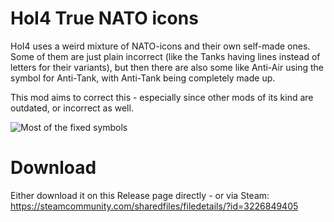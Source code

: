 
# HoI4 True NATO icons

HoI4 uses a weird mixture of NATO-icons and their own self-made ones. Some of them are just plain incorrect (like the Tanks having lines instead of letters for their variants), but then there are also some like Anti-Air using the symbol for Anti-Tank, with Anti-Tank being completely made up.

This mod aims to correct this - especially since other mods of its kind are outdated, or incorrect as well.

![Most of the fixed symbols](https://github.com/VijoPlays/HoI4-TrueNATOSymbols/assets/13034134/51598766-58f5-4bb0-afb3-2f74c21962f4)

# Download

Either download it on this Release page directly - or via Steam: https://steamcommunity.com/sharedfiles/filedetails/?id=3226849405
